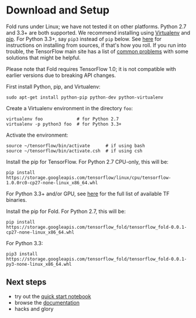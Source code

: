 # Download and Setup

Fold runs under Linux; we have not tested it on other platforms. Python 2.7 and
3.3+ are both supported. We recommend installing
using [Virtualenv](http://docs.python-guide.org/en/latest/dev/virtualenvs/)
and [pip](https://pip.pypa.io/en/stable/). For Python 3.3+, say `pip3` instead
of `pip` below. See [here](sources.md) for instructions on installing from
sources, if that's how you roll. If you run into trouble, the TensorFlow main
site has a list
of
[common problems](https://www.tensorflow.org/versions/r1.0/get_started/os_setup#common_problems) with
some solutions that might be helpful.

Please note that Fold requires TensorFlow 1.0; it is not compatible with earlier
versions due to breaking API changes.

First install Python, pip, and Virtualenv:

```
sudo apt-get install python-pip python-dev python-virtualenv
```

Create a Virtualenv environment in the directory `foo`:

```
virtualenv foo             # for Python 2.7
virtualenv -p python3 foo  # for Python 3.3+
```

Activate the environment:

```
source ~/tensorflow/bin/activate      # if using bash
source ~/tensorflow/bin/activate.csh  # if using csh
```

Install the pip for TensorFlow. For Python 2.7 CPU-only, this will be:

```
pip install https://storage.googleapis.com/tensorflow/linux/cpu/tensorflow-1.0.0rc0-cp27-none-linux_x86_64.whl
```

For Python 3.3+ and/or GPU,
see
[here](https://www.tensorflow.org/versions/r1.0/get_started/os_setup#using_pip)
for the full list of available TF binaries. 

Install the pip for Fold.  For Python 2.7, this will be:

```
pip install https://storage.googleapis.com/tensorflow_fold/tensorflow_fold-0.0.1-cp27-none-linux_x86_64.whl
```

For Python 3.3:

```
pip3 install https://storage.googleapis.com/tensorflow_fold/tensorflow_fold-0.0.1-py3-none-linux_x86_64.whl
```

## Next steps

* try out the [quick start notebook](quick.ipynb)
* browse the [documentation](index.md)
* hacks and glory
